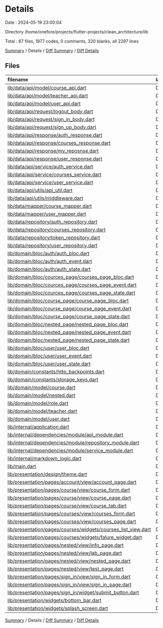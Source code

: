 # Details

Date : 2024-05-19 23:00:04

Directory /home/onefore/projects/flutter-projects/clean_architecture/lib

Total : 67 files,  1977 codes, 0 comments, 320 blanks, all 2297 lines

[Summary](results.md) / Details / [Diff Summary](diff.md) / [Diff Details](diff-details.md)

## Files
| filename | language | code | comment | blank | total |
| :--- | :--- | ---: | ---: | ---: | ---: |
| [lib/data/api/model/course_api.dart](/lib/data/api/model/course_api.dart) | Dart | 24 | 0 | 3 | 27 |
| [lib/data/api/model/teacher_api.dart](/lib/data/api/model/teacher_api.dart) | Dart | 2 | 0 | 1 | 3 |
| [lib/data/api/model/user_api.dart](/lib/data/api/model/user_api.dart) | Dart | 30 | 0 | 3 | 33 |
| [lib/data/api/request/logout_body.dart](/lib/data/api/request/logout_body.dart) | Dart | 7 | 0 | 3 | 10 |
| [lib/data/api/request/sign_in_body.dart](/lib/data/api/request/sign_in_body.dart) | Dart | 12 | 0 | 3 | 15 |
| [lib/data/api/request/sign_up_body.dart](/lib/data/api/request/sign_up_body.dart) | Dart | 24 | 0 | 3 | 27 |
| [lib/data/api/response/auth_response.dart](/lib/data/api/response/auth_response.dart) | Dart | 10 | 0 | 3 | 13 |
| [lib/data/api/response/courses_response.dart](/lib/data/api/response/courses_response.dart) | Dart | 14 | 0 | 5 | 19 |
| [lib/data/api/response/my_reposnse.dart](/lib/data/api/response/my_reposnse.dart) | Dart | 24 | 0 | 7 | 31 |
| [lib/data/api/response/user_response.dart](/lib/data/api/response/user_response.dart) | Dart | 6 | 0 | 3 | 9 |
| [lib/data/api/service/auth_service.dart](/lib/data/api/service/auth_service.dart) | Dart | 61 | 0 | 10 | 71 |
| [lib/data/api/service/courses_service.dart](/lib/data/api/service/courses_service.dart) | Dart | 77 | 0 | 8 | 85 |
| [lib/data/api/service/user_service.dart](/lib/data/api/service/user_service.dart) | Dart | 28 | 0 | 5 | 33 |
| [lib/data/api/utils/api_util.dart](/lib/data/api/utils/api_util.dart) | Dart | 16 | 0 | 4 | 20 |
| [lib/data/api/utils/middleware.dart](/lib/data/api/utils/middleware.dart) | Dart | 83 | 0 | 15 | 98 |
| [lib/data/mapper/course_mapper.dart](/lib/data/mapper/course_mapper.dart) | Dart | 21 | 0 | 2 | 23 |
| [lib/data/mapper/user_mapper.dart](/lib/data/mapper/user_mapper.dart) | Dart | 7 | 0 | 1 | 8 |
| [lib/data/repository/auth_repository.dart](/lib/data/repository/auth_repository.dart) | Dart | 56 | 0 | 7 | 63 |
| [lib/data/repository/courses_repository.dart](/lib/data/repository/courses_repository.dart) | Dart | 89 | 0 | 11 | 100 |
| [lib/data/repository/token_repository.dart](/lib/data/repository/token_repository.dart) | Dart | 51 | 0 | 13 | 64 |
| [lib/data/repository/user_repository.dart](/lib/data/repository/user_repository.dart) | Dart | 17 | 0 | 4 | 21 |
| [lib/domain/bloc/auth/auth_bloc.dart](/lib/domain/bloc/auth/auth_bloc.dart) | Dart | 47 | 0 | 7 | 54 |
| [lib/domain/bloc/auth/auth_event.dart](/lib/domain/bloc/auth/auth_event.dart) | Dart | 23 | 0 | 8 | 31 |
| [lib/domain/bloc/auth/auth_state.dart](/lib/domain/bloc/auth/auth_state.dart) | Dart | 26 | 0 | 6 | 32 |
| [lib/domain/bloc/cources_page/courses_page_bloc.dart](/lib/domain/bloc/cources_page/courses_page_bloc.dart) | Dart | 26 | 0 | 5 | 31 |
| [lib/domain/bloc/cources_page/courses_page_event.dart](/lib/domain/bloc/cources_page/courses_page_event.dart) | Dart | 7 | 0 | 3 | 10 |
| [lib/domain/bloc/cources_page/courses_page_state.dart](/lib/domain/bloc/cources_page/courses_page_state.dart) | Dart | 24 | 0 | 6 | 30 |
| [lib/domain/bloc/course_page/course_page_bloc.dart](/lib/domain/bloc/course_page/course_page_bloc.dart) | Dart | 31 | 0 | 5 | 36 |
| [lib/domain/bloc/course_page/course_page_event.dart](/lib/domain/bloc/course_page/course_page_event.dart) | Dart | 7 | 0 | 3 | 10 |
| [lib/domain/bloc/course_page/course_page_state.dart](/lib/domain/bloc/course_page/course_page_state.dart) | Dart | 43 | 0 | 6 | 49 |
| [lib/domain/bloc/nested_page/nested_page_bloc.dart](/lib/domain/bloc/nested_page/nested_page_bloc.dart) | Dart | 28 | 0 | 5 | 33 |
| [lib/domain/bloc/nested_page/nested_page_event.dart](/lib/domain/bloc/nested_page/nested_page_event.dart) | Dart | 11 | 0 | 5 | 16 |
| [lib/domain/bloc/nested_page/nested_page_state.dart](/lib/domain/bloc/nested_page/nested_page_state.dart) | Dart | 24 | 0 | 6 | 30 |
| [lib/domain/bloc/user/user_bloc.dart](/lib/domain/bloc/user/user_bloc.dart) | Dart | 61 | 0 | 11 | 72 |
| [lib/domain/bloc/user/user_event.dart](/lib/domain/bloc/user/user_event.dart) | Dart | 14 | 0 | 7 | 21 |
| [lib/domain/bloc/user/user_state.dart](/lib/domain/bloc/user/user_state.dart) | Dart | 31 | 0 | 6 | 37 |
| [lib/domain/constants/http_backpoints.dart](/lib/domain/constants/http_backpoints.dart) | Dart | 14 | 0 | 1 | 15 |
| [lib/domain/constants/storage_keys.dart](/lib/domain/constants/storage_keys.dart) | Dart | 4 | 0 | 1 | 5 |
| [lib/domain/model/course.dart](/lib/domain/model/course.dart) | Dart | 17 | 0 | 3 | 20 |
| [lib/domain/model/nested.dart](/lib/domain/model/nested.dart) | Dart | 62 | 0 | 6 | 68 |
| [lib/domain/model/role.dart](/lib/domain/model/role.dart) | Dart | 1 | 0 | 1 | 2 |
| [lib/domain/model/teacher.dart](/lib/domain/model/teacher.dart) | Dart | 13 | 0 | 3 | 16 |
| [lib/domain/model/user.dart](/lib/domain/model/user.dart) | Dart | 1 | 0 | 1 | 2 |
| [lib/internal/application.dart](/lib/internal/application.dart) | Dart | 61 | 0 | 4 | 65 |
| [lib/internal/dependencies/module/api_module.dart](/lib/internal/dependencies/module/api_module.dart) | Dart | 8 | 0 | 4 | 12 |
| [lib/internal/dependencies/module/repository_module.dart](/lib/internal/dependencies/module/repository_module.dart) | Dart | 10 | 0 | 2 | 12 |
| [lib/internal/dependencies/module/service_module.dart](/lib/internal/dependencies/module/service_module.dart) | Dart | 17 | 0 | 6 | 23 |
| [lib/internal/markdown_logic.dart](/lib/internal/markdown_logic.dart) | Dart | 3 | 0 | 0 | 3 |
| [lib/main.dart](/lib/main.dart) | Dart | 29 | 0 | 2 | 31 |
| [lib/presentation/design/theme.dart](/lib/presentation/design/theme.dart) | Dart | 4 | 0 | 2 | 6 |
| [lib/presentation/pages/account/view/account_page.dart](/lib/presentation/pages/account/view/account_page.dart) | Dart | 18 | 0 | 2 | 20 |
| [lib/presentation/pages/course/view/course_form.dart](/lib/presentation/pages/course/view/course_form.dart) | Dart | 126 | 0 | 14 | 140 |
| [lib/presentation/pages/course/view/course_page.dart](/lib/presentation/pages/course/view/course_page.dart) | Dart | 32 | 0 | 4 | 36 |
| [lib/presentation/pages/course/view/course_tab.dart](/lib/presentation/pages/course/view/course_tab.dart) | Dart | 33 | 0 | 4 | 37 |
| [lib/presentation/pages/courses/view/courses_form.dart](/lib/presentation/pages/courses/view/courses_form.dart) | Dart | 33 | 0 | 3 | 36 |
| [lib/presentation/pages/courses/view/courses_page.dart](/lib/presentation/pages/courses/view/courses_page.dart) | Dart | 17 | 0 | 3 | 20 |
| [lib/presentation/pages/courses/widgets/courses_list_view.dart](/lib/presentation/pages/courses/widgets/courses_list_view.dart) | Dart | 70 | 0 | 5 | 75 |
| [lib/presentation/pages/courses/widgets/falure_widget.dart](/lib/presentation/pages/courses/widgets/falure_widget.dart) | Dart | 14 | 0 | 3 | 17 |
| [lib/presentation/pages/nested/view/info_page.dart](/lib/presentation/pages/nested/view/info_page.dart) | Dart | 38 | 0 | 3 | 41 |
| [lib/presentation/pages/nested/view/lab_page.dart](/lib/presentation/pages/nested/view/lab_page.dart) | Dart | 34 | 0 | 3 | 37 |
| [lib/presentation/pages/nested/view/nested_page.dart](/lib/presentation/pages/nested/view/nested_page.dart) | Dart | 54 | 0 | 6 | 60 |
| [lib/presentation/pages/nested/view/test_page.dart](/lib/presentation/pages/nested/view/test_page.dart) | Dart | 42 | 0 | 3 | 45 |
| [lib/presentation/pages/sign_in/view/sign_in_form.dart](/lib/presentation/pages/sign_in/view/sign_in_form.dart) | Dart | 42 | 0 | 7 | 49 |
| [lib/presentation/pages/sign_in/view/sign_in_page.dart](/lib/presentation/pages/sign_in/view/sign_in_page.dart) | Dart | 32 | 0 | 5 | 37 |
| [lib/presentation/pages/sign_in/widget/submit_button.dart](/lib/presentation/pages/sign_in/widget/submit_button.dart) | Dart | 38 | 0 | 6 | 44 |
| [lib/presentation/widgets/bottom_bar.dart](/lib/presentation/widgets/bottom_bar.dart) | Dart | 37 | 0 | 6 | 43 |
| [lib/presentation/widgets/splash_screen.dart](/lib/presentation/widgets/splash_screen.dart) | Dart | 11 | 0 | 4 | 15 |

[Summary](results.md) / Details / [Diff Summary](diff.md) / [Diff Details](diff-details.md)